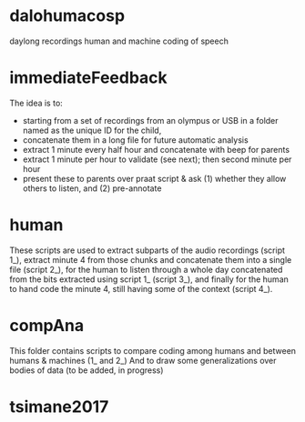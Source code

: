 # dalohumacosp
daylong recordings human and machine coding of speech

# immediateFeedback
The idea is to: 
- starting from a set of recordings from an olympus or USB in a folder named as the unique ID for the child, 
- concatenate them in a long file for future automatic analysis 
- extract 1 minute every half hour and concatenate with beep for parents
- extract 1 minute per hour to validate (see next); then second minute per hour 
- present these to parents over praat script & ask (1) whether they allow others to listen, and (2) pre-annotate

# human
These scripts are used to extract subparts of the audio recordings (script 1_),
extract minute 4 from those chunks and concatenate them into a single file (script 2_),
for the human to listen through a whole day concatenated from the bits extracted using script 1_ (script 3_),
and finally for the human to hand code the minute 4, still having some of the context (script 4_).

# compAna
This folder contains scripts to compare coding among humans and between humans & machines (1_ and 2_)
And to draw some generalizations over bodies of data (to be added, in progress)
# tsimane2017
